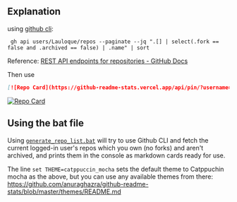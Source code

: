 ## Explanation

using [github cli](https://github.com/cli/cli):

```
 gh api users/Lauloque/repos --paginate --jq ".[] | select(.fork == false and .archived == false) | .name" | sort
```

Reference: [REST API endpoints for repositories - GitHub Docs](https://docs.github.com/en/rest/repos/repos?apiVersion=2022-11-28#list-repositories-for-a-user)

Then use 

```md
[![Repo Card](https://github-readme-stats.vercel.app/api/pin/?username=Lauloque&repo=convertRotationMode&theme=catppuccin_mocha)](https://github.com/Lauloque/convertRotationMode)
```
[![Repo Card](https://github-readme-stats.vercel.app/api/pin/?username=Lauloque&repo=convertRotationMode&theme=catppuccin_mocha)](https://github.com/Lauloque/convertRotationMode)

## Using the bat file

Using [`generate_repo_list.bat`](https://github.com/Lauloque/Lauloque/blob/main/generate_repo_list.bat) will try to use Github CLI and fetch the current logged-in user's repos which you own (no forks) and aren't archived, and prints them in the console as markdown cards ready for use.

The line `set THEME=catppuccin_mocha` sets the default theme to Catppuchin mocha as the above, but you can use any available themes from there: https://github.com/anuraghazra/github-readme-stats/blob/master/themes/README.md
